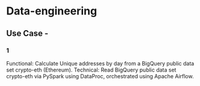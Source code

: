 # Data-engineering

## Use Case -

### 1 
Functional: Calculate Unique addresses by day from a BigQuery public data set crypto-eth (Ethereum).
Technical: Read BigQuery public data set crypto-eth via PySpark using DataProc, orchestrated using Apache Airflow.
